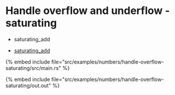 # Handle overflow and underflow - saturating

* saturating_add

* [saturating_add](https://doc.rust-lang.org/std/primitive.i8.html#method.saturating_add)

{% embed include file="src/examples/numbers/handle-overflow-saturating/src/main.rs" %}

{% embed include file="src/examples/numbers/handle-overflow-saturating/out.out" %}


